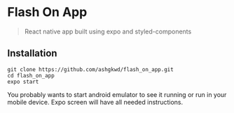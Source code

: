 # Flash On App

> React native app built using expo and styled-components

## Installation

```
git clone https://github.com/ashgkwd/flash_on_app.git
cd flash_on_app
expo start
```

You probably wants to start android emulator to see it running or run in your mobile device. Expo screen will have all needed instructions.
